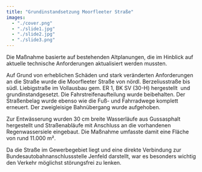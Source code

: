 ```yaml
---
title: "Grundinstandsetzung Moorfleeter Straße"
images:
  - "./cover.png"
  - "./slide1.jpg"
  - "./slide2.jpg"
  - "./slide3.png"
---
```


Die Maßnahme basierte auf bestehenden Altplanungen, die im Hinblick
auf aktuelle technische Anforderungen aktualisiert werden mussten.

Auf Grund von erheblichen Schäden und stark veränderten Anforderungen
an die Straße wurde die Moorfleeter Straße von nördl. Berzeliusstraße
bis südl. Liebigstraße im Vollausbau gem. ER 1, BK SV (30-H)
hergestellt  und grundinstandgesetzt. Die Fahrstreifenaufteilung wurde
beibehalten. Der Straßenbelag wurde ebenso wie die Fuß- und Fahrradwege
komplett erneuert. Der zweigleisige Bahnübergang wurde aufgehoben.

Zur Entwässerung wurden 30 cm breite Wasserläufe aus Gussasphalt
hergestellt und Straßenabläufe mit Anschluss an die vorhandenen
Regenwassersiele eingebaut. Die Maßnahme umfasste damit eine Fläche von
rund 11.000 m².

Da die Straße im Gewerbegebiet liegt und eine direkte Verbindung zur
Bundesautobahnanschlussstelle Jenfeld darstellt, war es besonders
wichtig den Verkehr möglichst störungsfrei zu lenken.
